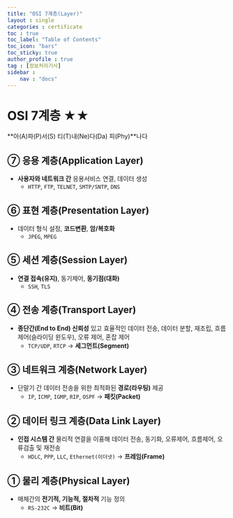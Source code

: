 ```yaml
---
title: "OSI 7계층(Layer)"
layout : single
categories : certificate
toc : true
toc_label: "Table of Contents"
toc_icon: "bars"
toc_sticky: true
author_profile : true
tag : [정보처리기사]
sidebar :
    nav : "docs"
---
```


# OSI 7계층 ★★
**아(A)파(P)서(S) 티(T)내(Ne)다(Da) 피(Phy)**나다

## ⑦ 응용 계층(Application Layer)
- **사용자와 네트워크 간** 응용서비스 연결, 데이터 생성
  - `HTTP`, `FTP`, `TELNET`, `SMTP/SNTP`, `DNS`

## ⑥ 표현 계층(Presentation Layer)
- 데이터 형식 설정, **코드변환**, **암/복호화**
  - `JPEG`, `MPEG`

## ⑤ 세션 계층(Session Layer)
- **연결 접속(유지)**, 동기제어, **동기점(대화)**
  - `SSH`, `TLS`

## ④ 전송 계층(Transport Layer)
- **종단간(End to End) 신뢰성** 있고 효율적인 데이터 전송, 데이터 분할, 재조립, 흐름 제어(슬라이딩 윈도우), 오류 제어, 혼잡 제어
  - `TCP/UDP`, `RTCP` → **세그먼트(Segment)**

## ③ 네트워크 계층(Network Layer)
- 단말기 간 데이터 전송을 위한 최적화된 **경로(라우팅)** 제공
  - `IP`, `ICMP`, `IGMP`, `RIP`, `OSPF` → **패킷(Packet)**

## ② 데이터 링크 계층(Data Link Layer)
- **인접 시스템 간** 물리적 연결을 이횽해 데이터 전송, 동기화, 오류제어, 흐름제어, 오류검출 및 재전송
  - `HDLC`, `PPP`, `LLC`, `Ethernet(이더넷)` → **프레임(Frame)**

## ① 물리 계층(Physical Layer)
- 매체간의 **전기적, 기능적, 절차적** 기능 정의
  - `RS-232C` → **비트(Bit)**